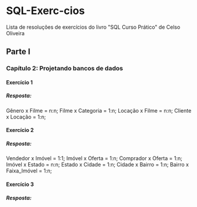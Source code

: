 # SQL-Exerc-cios
Lista de resoluções de exercícios do livro "SQL Curso Prático" de Celso Oliveira

## Parte I
### Capítulo 2: Projetando bancos de dados
#### Exercício 1
##### Resposta:
Gênero x Filme = n:n;
Filme x Categoria = 1:n;
Locação x Filme = n:n;
Cliente x Locação = 1:n;

#### Exercício 2
##### Resposta:
Vendedor x Imóvel = 1:1;
Imóvel x Oferta = 1:n;
Comprador x Oferta = 1:n;
Imóvel x Estado = n:n;
Estado x Cidade = 1:n;
Cidade x Bairro = 1:n;
Bairro x Faixa_Imóvel = 1:n;

#### Exercício 3
##### Resposta:

